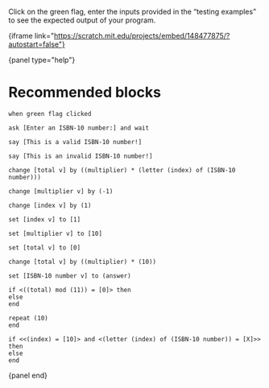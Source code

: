 Click on the green flag, enter the inputs provided in the “testing examples” to
see the expected output of your program.

{iframe link="https://scratch.mit.edu/projects/embed/148477875/?autostart=false"}

{panel type="help"}

# Recommended blocks

```scratch
when green flag clicked

ask [Enter an ISBN-10 number:] and wait
```

```scratch
say [This is a valid ISBN-10 number!]

say [This is an invalid ISBN-10 number!]
```

```scratch
change [total v] by ((multiplier) * (letter (index) of (ISBN-10 number)))

change [multiplier v] by (-1)

change [index v] by (1)

set [index v] to [1]

set [multiplier v] to [10]

set [total v] to [0]

change [total v] by ((multiplier) * (10))

set [ISBN-10 number v] to (answer)
```

```scratch
if <((total) mod (11)) = [0]> then
else
end

repeat (10)
end

if <<(index) = [10]> and <(letter (index) of (ISBN-10 number)) = [X]>> then
else
end
```

{panel end}
